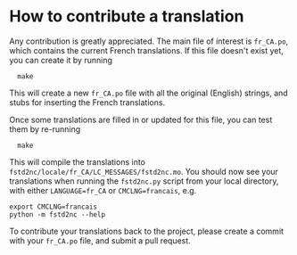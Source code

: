 How to contribute a translation
===============================

Any contribution is greatly appreciated.  The main file of interest is ```fr_CA.po```, which contains the current French translations.  If this file doesn't exist yet, you can create it by running
```
  make
```
This will create a new ```fr_CA.po``` file with all the original (English) strings, and stubs for inserting the French translations.

Once some translations are filled in or updated for this file, you can test them by re-running
```
  make
```
This will compile the translations into ```fstd2nc/locale/fr_CA/LC_MESSAGES/fstd2nc.mo```.  You should now see your translations when running the ```fstd2nc.py``` script from your local directory, with either ```LANGUAGE=fr_CA``` or ```CMCLNG=francais```, e.g.
```
export CMCLNG=francais
python -m fstd2nc --help
```

To contribute your translations back to the project, please create a commit with your ```fr_CA.po``` file, and submit a pull request.


